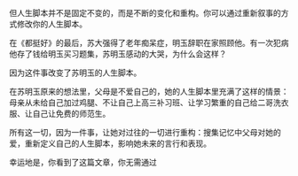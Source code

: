 
但人生脚本并不是固定不变的，而是不断的变化和重构。你可以通过重新叙事的方式修改你的人生脚本。

在《都挺好》的最后，苏大强得了老年痴呆症，明玉辞职在家照顾他。有一次犯病他存了钱给明玉买习题集，苏明玉感动的大哭，为什么会这样？

因为这件事改变了苏明玉的人生脚本。

在苏明玉原来的想法里，父母是不爱自己的，她的人生脚本里充满了这样的情景：母亲从未给自己加过鸡腿、不让自己上高三补习班、让学习繁重的自己给二哥洗衣服、让自己让免费的师范生。

所有这一切，因为一件事，让她对过往的一切进行重构：搜集记忆中父母对她的爱，重新定义自己的人生脚本，影响她未来的言行和表现。

幸运地是，你看到了这篇文章，你无需通过














<!--stackedit_data:
eyJoaXN0b3J5IjpbLTE5MDc5NjgxMzcsOTc5MjYzMTk1LC0yMT
IxMzIwNjYxLDE4Njk1MzMyOTIsNTQ5NzkwNjc2LDEzOTEzNjQ0
MDIsMjg2ODkxNDIzLDEyNjYzMTQyOTMsMjAzNTkxMzgzNiwtMT
E1MzYxOTAxNSwyMDM0MTE3MDkyLDk2OTI2NTgwNl19
-->